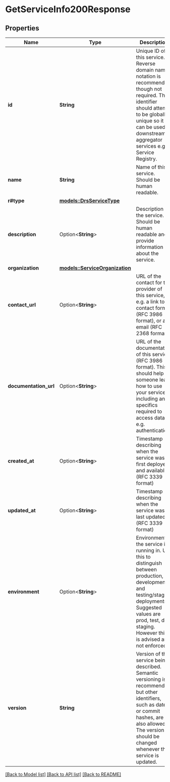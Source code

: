 # GetServiceInfo200Response

## Properties

Name | Type | Description | Notes
------------ | ------------- | ------------- | -------------
**id** | **String** | Unique ID of this service. Reverse domain name notation is recommended, though not required. The identifier should attempt to be globally unique so it can be used in downstream aggregator services e.g. Service Registry. | 
**name** | **String** | Name of this service. Should be human readable. | 
**r#type** | [**models::DrsServiceType**](DrsService_type.md) |  | 
**description** | Option<**String**> | Description of the service. Should be human readable and provide information about the service. | [optional]
**organization** | [**models::ServiceOrganization**](Service_organization.md) |  | 
**contact_url** | Option<**String**> | URL of the contact for the provider of this service, e.g. a link to a contact form (RFC 3986 format), or an email (RFC 2368 format). | [optional]
**documentation_url** | Option<**String**> | URL of the documentation of this service (RFC 3986 format). This should help someone learn how to use your service, including any specifics required to access data, e.g. authentication. | [optional]
**created_at** | Option<**String**> | Timestamp describing when the service was first deployed and available (RFC 3339 format) | [optional]
**updated_at** | Option<**String**> | Timestamp describing when the service was last updated (RFC 3339 format) | [optional]
**environment** | Option<**String**> | Environment the service is running in. Use this to distinguish between production, development and testing/staging deployments. Suggested values are prod, test, dev, staging. However this is advised and not enforced. | [optional]
**version** | **String** | Version of the service being described. Semantic versioning is recommended, but other identifiers, such as dates or commit hashes, are also allowed. The version should be changed whenever the service is updated. | 

[[Back to Model list]](../README.md#documentation-for-models) [[Back to API list]](../README.md#documentation-for-api-endpoints) [[Back to README]](../README.md)


